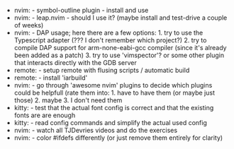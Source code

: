 * nvim:		- symbol-outline plugin - install and use
* nvim:		- leap.nvim - should I use it? (maybe install and test-drive a couple of weeks)
* nvim:		- DAP usage; here there are a few options:
                1. try to use the Typescript adapter (??? I don't remember which project?)
                2. try to compile DAP support for arm-none-eabi-gcc compiler (since it's already been added as a patch)
                3. try to use 'vimspector'? or some other plugin that interacts directly with the GDB server
* remote:	- setup remote with flusing scripts / automatic build
* remote:	- install 'iarbuild'
* nvim:		- go through 'awesome nvim' plugins to decide which plugins could be helpfull (rate them into:
                1. have to have them (or maybe just those)
                2. maybe
                3. I don't need them
* kitty:    - test that the actual font config is correct and that the existing fonts are are enough
* kitty:    - read config commands and simplify the actual used config
* nvim:		- watch all TJDevries videos and do the exercises
* nvim:		- color #ifdefs differently (or just remove them entirely for clarity)
